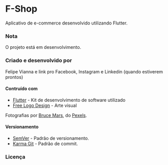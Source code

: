 # F-Shop

Aplicativo de e-commerce desenvolvido utilizando Flutter.

### Nota

O projeto está em desenvolvimento.

### Criado e desenvolvido por

Felipe Vianna<link pro portifolio do github> e link pro Facebook, Instagram e Linkedin (quando estiverem prontos)

#### Contruído com

* [Flutter](https://flutter.dev/) - Kit de desenvolvimento de software utilizado
* [Free Logo Design](https://www.freelogodesign.org/) - Arte visual

Fotografias por [Bruce Mars](https://www.pexels.com/@olly), do [Pexels](https://www.pexels.com/).

#### Versionamento

* [SemVer](http://semver.org/) - Padrão de versionamento.
* [Karma Git](http://karma-runner.github.io/3.0/dev/git-commit-msg.html) - Padrão de commit.

### Licença